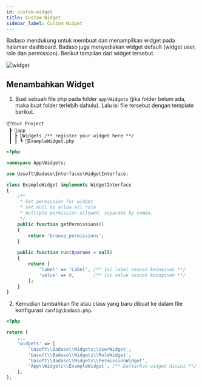 ```yaml
---
id: custom-widget
title: Custom Widget
sidebar_label: Custom Widget
---
```


Badaso mendukung untuk membuat dan menampilkan widget pada halaman dashboard. Badaso juga menyediakan widget default (widget user, role dan permission). Berikut tampilan dari widget tersebut.

![widget](assets/widget.png)

## Menambahkan Widget

1. Buat sebuah file php pada folder `app\Widgets` (jika folder belum ada, maka buat folder terlebih dahulu). Lalu isi file tersebut dengan template berikut.

```
📦Your Project
 ┣ 📂app
 ┃ ┣ 📂Widgets /** register your widget here **/
 ┃ ┃ ┗ 📜ExampleWidget.php
```

<!--DOCUSAURUS_CODE_TABS-->
<!--PHP-->
```php
<?php

namespace App\Widgets;

use Uasoft\Badaso\Interfaces\WidgetInterface;

class ExampleWidget implements WidgetInterface
{
    /**
     * Set permission for widget
     * set null to allow all role
     * multiple permission allowed, separate by comma.
     */
    public function getPermissions()
    {
        return 'browse_permissions';
    }
    
    public function run($params = null)
    {
        return [
            'label' => 'Label', /** Isi label sesuai keinginan **/
            'value' => 0,       /** Isi value sesuai keinginan **/
        ];
    }
}
```
<!--END_DOCUSAURUS_CODE_TABS-->

2. Kemudian tambahkan file atau class yang baru dibuat ke dalam file konfigurasi `config\badaso.php`.

<!--DOCUSAURUS_CODE_TABS-->
<!--PHP-->
```php
<?php

return [
    ...
    'widgets' => [
        'Uasoft\\Badaso\\Widgets\\UserWidget',
        'Uasoft\\Badaso\\Widgets\\RoleWidget',
        'Uasoft\\Badaso\\Widgets\\PermissionWidget',
        'App\\Widgets\\ExampleWidget', /** Daftarkan widget disini **/
    ],
];
```
<!--END_DOCUSAURUS_CODE_TABS-->